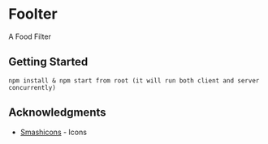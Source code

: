 # Foolter

A Food Filter

## Getting Started

```
npm install & npm start from root (it will run both client and server concurrently)
```

## Acknowledgments
* [Smashicons](https://www.flaticon.com/authors/smashicons) - Icons